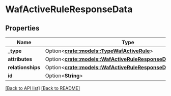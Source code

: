 # WafActiveRuleResponseData

## Properties

Name | Type | Description | Notes
------------ | ------------- | ------------- | -------------
**_type** | Option<[**crate::models::TypeWafActiveRule**](TypeWafActiveRule.md)> |  | 
**attributes** | Option<[**crate::models::WafActiveRuleResponseDataAttributes**](WafActiveRuleResponseDataAttributes.md)> |  | 
**relationships** | Option<[**crate::models::WafActiveRuleResponseDataRelationships**](WafActiveRuleResponseDataRelationships.md)> |  | 
**id** | Option<**String**> |  | [readonly]

[[Back to API list]](../README.md#documentation-for-api-endpoints) [[Back to README]](../README.md)



